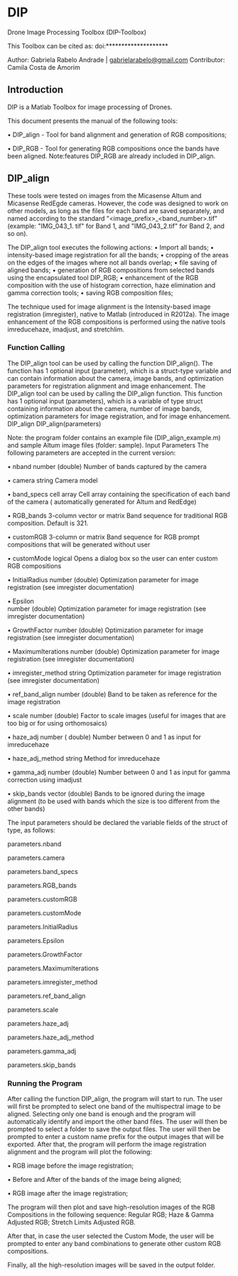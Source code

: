 # DIP
Drone Image Processing Toolbox (DIP-Toolbox)

This Toolbox can be cited as:
doi:********************

Author:
Gabriela Rabelo Andrade | gabrielarabelo@gmail.com
Contributor:
Camila Costa de Amorim


## Introduction
DIP is a Matlab Toolbox for image processing of Drones.

This document presents the manual of the following tools:

• DIP_align - Tool for band alignment and generation of RGB compositions;

• DIP_RGB - Tool for generating RGB compositions once the bands have been aligned. Note:features DIP_RGB are already included in DIP_align.

## DIP_align
These tools were tested on images from the Micasense Altum and Micasense RedEgde cameras. However, the code was designed to work on other models, as long as the files for each band are saved separately, and named according to the standard "<image_prefix>_<band_number>.tif" (example: "IMG_043_1. tif" for Band 1, and "IMG_043_2.tif" for Band 2, and so on).

The DIP_align tool executes the following actions:
• Import all bands;
• intensity-based image registration for all the bands;
• cropping of the areas on the edges of the images where not all bands overlap;
• file saving of aligned bands;
• generation of RGB compositions from selected bands using the encapsulated tool DIP_RGB;
• enhancement of the RGB composition with the use of histogram correction, haze elimination and gamma correction tools;
• saving RGB composition files;

The technique used for image alignment is the Intensity-based image registration (imregister), native to Matlab (introduced in R2012a).
The image enhancement of the RGB compositions is performed using the native tools imreducehaze, imadjust, and stretchlim.

### Function Calling
The DIP_align tool can be used by calling the function DIP_align(). The function has 1 optional input (parameter), which is a struct-type variable and can contain information about the camera, image bands, and optimization parameters for registration alignment and image enhancement.
The DIP_align tool can be used by calling the DIP_align function. This function has 1 optional input (parameters), which is a variable of type struct containing information about the camera, number of image bands, optimization parameters for image registration, and for image enhancement.
DIP_align
DIP_align(parameters)

Note: the program folder contains an example file (DIP_align_example.m) and sample Altum image files (folder: sample).
Input Parameters
The following parameters are accepted in the current version:

• nband
number (double)
Number of bands captured by the camera

• camera
string
Camera model

• band_specs
cell array
Cell array containing the specification of each band of the camera ( automatically generated for Altum and RedEdge)

• RGB_bands
3-column vector or matrix
Band sequence for traditional RGB composition.
Default is 321.

• customRGB
3-column or matrix
Band sequence for RGB prompt compositions that will be generated without user

• customMode
logical
Opens a dialog box so the user can enter custom RGB compositions

• InitialRadius
number (double)
Optimization parameter for image registration (see imregister documentation)

• Epsilon       
number (double)
Optimization parameter for image registration (see imregister documentation)

• GrowthFactor 
number (double)
Optimization parameter for image registration (see imregister documentation)

• MaximumIterations
number (double)
Optimization parameter for image registration (see imregister documentation)

• imregister_method
string
Optimization parameter for image registration (see imregister documentation)

• ref_band_align
number (double)
Band to be taken as reference for the image registration

• scale
number (double)
Factor to scale images (useful for images that are too big or for using orthomosaics)

• haze_adj
number ( double)
Number between 0 and 1 as input for imreducehaze

• haze_adj_method
string
Method for imreducehaze

• gamma_adj
number (double)
Number between 0 and 1 as input for gamma correction using imadjust

• skip_bands
vector (double)
Bands to be ignored during the image alignment (to be used with bands which the size is too different from the other bands)


The input parameters should be declared the variable fields of the struct of type, as follows:

parameters.nband

parameters.camera

parameters.band_specs

parameters.RGB_bands

parameters.customRGB

parameters.customMode

parameters.InitialRadius

parameters.Epsilon

parameters.GrowthFactor

parameters.MaximumIterations

parameters.imregister_method

parameters.ref_band_align

parameters.scale

parameters.haze_adj

parameters.haze_adj_method

parameters.gamma_adj

parameters.skip_bands


### Running the Program
After calling the function DIP_align, the program will start to run.
The user will first be prompted to select one band of the multispectral image to be aligned. Selecting only one band is enough and the program will automatically identify and import the other band files.
The user will then be prompted to select a folder to save the output files.
The user will then be prompted to enter a custom name prefix for the output images that will be exported.
After that, the program will perform the image registration alignment and the program will plot the following:

• RGB image before the image registration;

• Before and After of the bands of the image being aligned;

• RGB image after the image registration;


The program will then plot and save high-resolution images of the RGB Compositions in the following sequence: Regular RGB; Haze & Gamma Adjusted RGB; Stretch Limits Adjusted RGB.

After that, in case the user selected the Custom Mode, the user will be prompted to enter any band combinations to generate other custom RGB compositions.

Finally, all the high-resolution images will be saved in the output folder.

